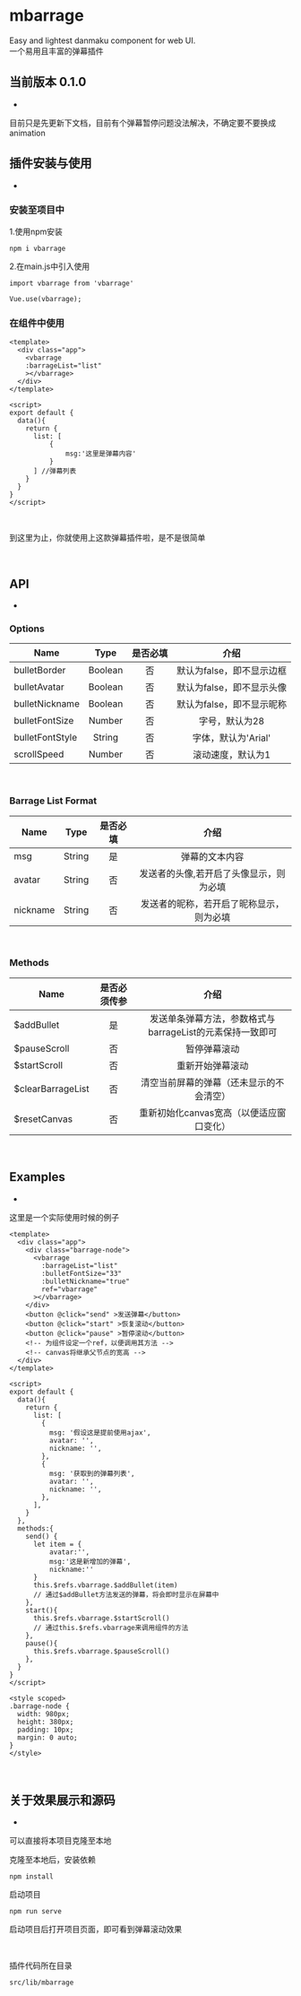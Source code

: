 # mbarrage

Easy and lightest danmaku component for web UI.</br>
一个易用且丰富的弹幕插件

## 当前版本 0.1.0
-

目前只是先更新下文档，目前有个弹幕暂停问题没法解决，不确定要不要换成animation

## 插件安装与使用
-

### 安装至项目中

1.使用npm安装

```
npm i vbarrage
```

2.在main.js中引入使用

```
import vbarrage from 'vbarrage'

Vue.use(vbarrage);
```

### 在组件中使用


```
<template>
  <div class="app">
    <vbarrage 
    :barrageList="list" 
    ></vbarrage>
  </div>
</template>

<script>
export default {
  data(){
    return {
      list: [
          {
              msg:'这里是弹幕内容'
          }
      ] //弹幕列表
    }
  }
}
</script>
```
</br>

到这里为止，你就使用上这款弹幕插件啦，是不是很简单

</br>

## API 
-
### Options
|Name|Type|是否必填|介绍|
|-|:-:|:-:|:-:|
|bulletBorder|Boolean|否|默认为false，即不显示边框|
|bulletAvatar|Boolean|否|默认为false，即不显示头像|
|bulletNickname|Boolean|否|默认为false，即不显示昵称|
|bulletFontSize|Number|否|字号，默认为28|
|bulletFontStyle|String|否|字体，默认为'Arial'|
|scrollSpeed|Number|否|滚动速度，默认为1|

</br>

### Barrage List Format
|Name|Type|是否必填|介绍|
|-|:-:|:-:|:-:|
|msg|String|是|弹幕的文本内容|
|avatar|String|否|发送者的头像,若开启了头像显示，则为必填|
|nickname|String|否|发送者的昵称，若开启了昵称显示，则为必填|

</br>

### Methods

|Name|是否必须传参|介绍|
|-|:-:|:-:|
|$addBullet|是|发送单条弹幕方法，参数格式与barrageList的元素保持一致即可|
|$pauseScroll|否|暂停弹幕滚动|
|$startScroll|否|重新开始弹幕滚动|
|$clearBarrageList|否|清空当前屏幕的弹幕（还未显示的不会清空）|
|$resetCanvas|否|重新初始化canvas宽高（以便适应窗口变化）|

</br>

## Examples
-
这里是一个实际使用时候的例子
```
<template>
  <div class="app">
    <div class="barrage-node">
      <vbarrage 
        :barrageList="list" 
        :bulletFontSize="33"
        :bulletNickname="true"
        ref="vbarrage"
      ></vbarrage>
    </div>
    <button @click="send" >发送弹幕</button>
    <button @click="start" >恢复滚动</button>
    <button @click="pause" >暂停滚动</button>
    <!-- 为组件设定一个ref，以便调用其方法 -->
    <!-- canvas将继承父节点的宽高 -->
  </div>
</template>

<script>
export default {
  data(){
    return {
      list: [
        {
          msg: '假设这是提前使用ajax',
          avatar: '',
          nickname: '',
        },
        {
          msg: '获取到的弹幕列表',
          avatar: '',
          nickname: '',
        },
      ],
    }
  },
  methods:{
    send() {
      let item = {
          avatar:'',
          msg:'这是新增加的弹幕',
          nickname:''
      }
      this.$refs.vbarrage.$addBullet(item)
      // 通过$addBullet方法发送的弹幕，将会即时显示在屏幕中
    },
    start(){
      this.$refs.vbarrage.$startScroll()
      // 通过this.$refs.vbarrage来调用组件的方法
    },
    pause(){
      this.$refs.vbarrage.$pauseScroll()
    },
  }
}
</script>

<style scoped>
.barrage-node {
  width: 980px;
  height: 380px;
  padding: 10px;
  margin: 0 auto;
}
</style>

```



</br>

## 关于效果展示和源码
-

可以直接将本项目克隆至本地

克隆至本地后，安装依赖
```
npm install
```

启动项目
```
npm run serve
```

启动项目后打开项目页面，即可看到弹幕滚动效果

</br>

插件代码所在目录
```
src/lib/mbarrage
```